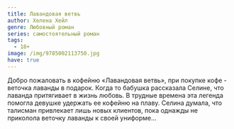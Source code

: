 ```yaml
---
title: Лавандовая ветвь
author: Хелена Хейл
genre: Любовный роман
series: самостоятельный роман
tags:
  - 18+
image: /img/9785002113750.jpg
have: true
---
```

Добро пожаловать в кофейню «Лавандовая ветвь», при покупке кофе - веточка лаванды в подарок. Когда то бабушка рассказала Селине, что лаванда притягивает в жизнь любовь. В трудные времена эта легенда помогла девушке удержать ее кофейню на плаву. Селина думала, что талисман привлекает лишь новых клиентов, пока однажды не приколола веточку лаванды к своей униформе…